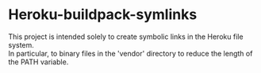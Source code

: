 # Heroku-buildpack-symlinks

This project is intended solely to create symbolic links in the Heroku file system.  
In particular, to binary files in the 'vendor' directory to reduce the length of the PATH variable.
